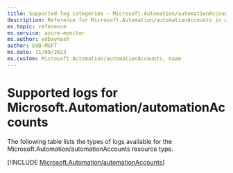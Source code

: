 ```yaml
---
title: Supported log categories - Microsoft.Automation/automationAccounts
description: Reference for Microsoft.Automation/automationAccounts in Azure Monitor Logs.
ms.topic: reference
ms.service: azure-monitor
ms.author: edbaynash
author: EdB-MSFT
ms.date: 11/09/2023
ms.custom: Microsoft.Automation/automationAccounts, naam
---
```





# Supported logs for Microsoft.Automation/automationAccounts  
The following table lists the types of logs available for the Microsoft.Automation/automationAccounts resource type.
  
  
[!INCLUDE [Microsoft.Automation/automationAccounts](./includes/microsoft-automation-automationaccounts-logs-include.md)]
  
